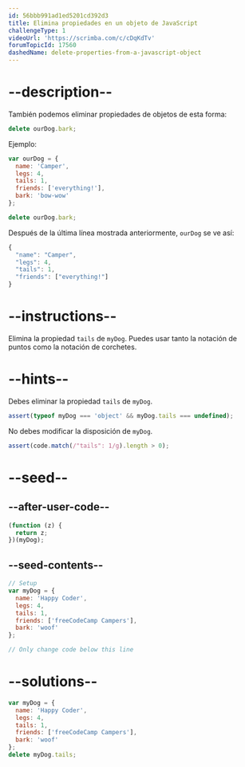 ```yaml
---
id: 56bbb991ad1ed5201cd392d3
title: Elimina propiedades en un objeto de JavaScript
challengeType: 1
videoUrl: 'https://scrimba.com/c/cDqKdTv'
forumTopicId: 17560
dashedName: delete-properties-from-a-javascript-object
---
```


# --description--

También podemos eliminar propiedades de objetos de esta forma:

```js
delete ourDog.bark;
```

Ejemplo:

```js
var ourDog = {
  name: 'Camper',
  legs: 4,
  tails: 1,
  friends: ['everything!'],
  bark: 'bow-wow'
};

delete ourDog.bark;
```

Después de la última línea mostrada anteriormente, `ourDog` se ve así:

```js
{
  "name": "Camper",
  "legs": 4,
  "tails": 1,
  "friends": ["everything!"]
}
```

# --instructions--

Elimina la propiedad `tails` de `myDog`. Puedes usar tanto la notación de puntos como la notación de corchetes.

# --hints--

Debes eliminar la propiedad `tails` de `myDog`.

```js
assert(typeof myDog === 'object' && myDog.tails === undefined);
```

No debes modificar la disposición de `myDog`.

```js
assert(code.match(/"tails": 1/g).length > 0);
```

# --seed--

## --after-user-code--

```js
(function (z) {
  return z;
})(myDog);
```

## --seed-contents--

```js
// Setup
var myDog = {
  name: 'Happy Coder',
  legs: 4,
  tails: 1,
  friends: ['freeCodeCamp Campers'],
  bark: 'woof'
};

// Only change code below this line
```

# --solutions--

```js
var myDog = {
  name: 'Happy Coder',
  legs: 4,
  tails: 1,
  friends: ['freeCodeCamp Campers'],
  bark: 'woof'
};
delete myDog.tails;
```
